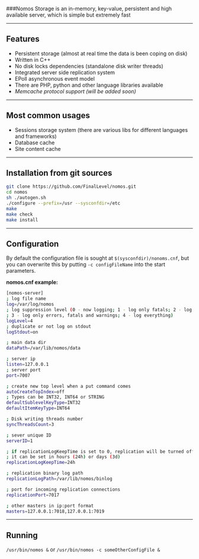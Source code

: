 ###Nomos Storage is an in-memory, key-value, persistent and high available server, which is simple but extremely fast

***
## Features

* Persistent storage (almost at real time the data is been coping on disk)
* Written in C++
* No disk locks dependencies (standalone disk writer threads)
* Integrated server side replication system
* EPoll asynchronous event model
* There are PHP, python and other language libraries available
* _Memcache protocol support (will be added soon)_

***
## Most common usages

* Sessions storage system (there are various  libs for different languages and frameworks)
* Database cache
* Site content cache

***
## Installation from git sources
```bash
git clone https://github.com/FinalLevel/nomos.git
cd nomos
sh ./autogen.sh
./configure --prefix=/usr --sysconfdir=/etc
make
make check
make install
```

***
## Configuration

By default the configuration file is sought at `$(sysconfdir)/nonoms.cnf`, but you can overwrite this by putting 
`-c configFileName` into the start parameters.

**nomos.cnf example:**

```bash
[nomos-server]
; log file name
log=/var/log/nomos
; log suppression level (0 - now logging; 1 - log only fatals; 2 - log only fatals and errors;
; 3 - log only errors, fatals and warnings; 4 - log everything)
logLevel=4
; duplicate or not log on stdout
logStdout=on

; main data dir
dataPath=/var/lib/nomos/data

; server ip
listen=127.0.0.1
; server port
port=7007

; create new top level when a put command comes
autoCreateTopIndex=off
; Types can be INT32, INT64 or STRING
defaultSublevelKeyType=INT32
defaultItemKeyType=INT64

; Disk writing threads number
syncThreadsCount=3

; sever unique ID
serverID=1

; if replicationLogKeepTime is set to 0, replication will be turned off
; it can be set in hours (24h) or days (3d)
replicationLogKeepTime=24h

; replication binary log path
replicationLogPath=/var/lib/nomos/binlog

; port for incoming replication connections
replicationPort=7017

; other masters in ip:port format
masters=127.0.0.1:7018,127.0.0.1:7019
```

***
## Running

`/usr/bin/nomos &` or `/usr/bin/nomos -c someOtherConfigFile &`

